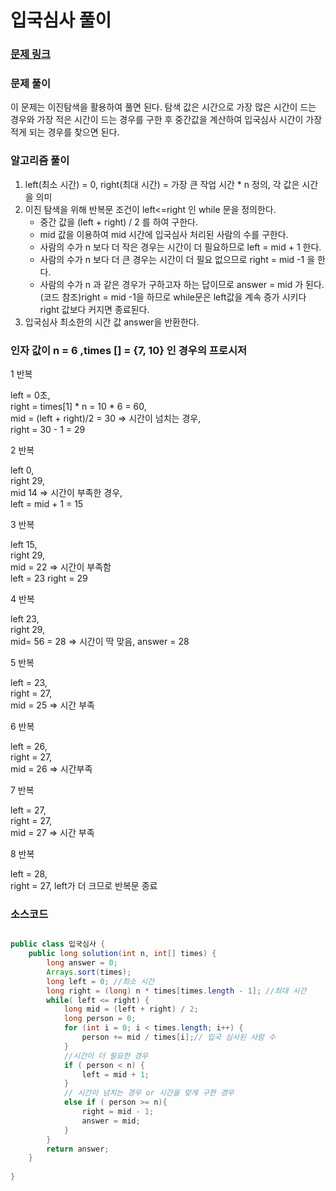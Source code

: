 # 입국심사 풀이

### [문제 링크](https://school.programmers.co.kr/learn/courses/30/lessons/43238)

### 문제 풀이
이 문제는 이진탐색을 활용하여 풀면 된다. 탐색 값은 시간으로 가장 많은 시간이 드는 경우와 가장 적은 시간이 드는 경우를 구한 후 중간값을 계산하여
입국심사 시간이 가장 적게 되는 경우를 찾으면 된다.
### 알고리즘 풀이
1. left(최소 시간) = 0, right(최대 시간) = 가장 큰 작업 시간 * n 정의, 각 값은 시간을 의미 
2. 이진 탐색을 위해 반복문 조건이 left<=right 인 while 문을 정의한다.
   +   중간 값을 (left + right) / 2 를 하여 구한다.
   +   mid 값을 이용하여 mid 시간에 입국심사 처리된 사람의 수를 구한다.
   +   사람의 수가 n 보다 더 작은 경우는 시간이 더 필요하므로 left = mid + 1 한다.
   +   사람의 수가 n 보다 더 큰 경우는 시간이 더 필요 없으므로 right = mid -1 을 한다.
   +   사람의 수가 n 과 같은 경우가 구하고자 하는 답이므로 answer = mid 가 된다. </br>
       (코드 참조)right = mid -1을 하므로 while문은 left값을 계속 증가 시키다 right 값보다 커지면 종료된다.
3. 입국심사 최소한의 시간 값 answer을 반환한다.

### 인자 값이 n = 6 ,times [] = {7, 10} 인 경우의 프로시저
1 반복

left = 0초, </br>
right = times[1] * n = 10 * 6 = 60, </br>
mid = (left + right)/2 = 30  => 시간이 넘치는 경우, </br>
right = 30 - 1 = 29

2 반복

left 0, </br>
right 29, </br>
mid 14 => 시간이 부족한 경우, </br>
left = mid + 1 = 15

3 반복

left 15, </br>
right 29, </br>
mid = 22 => 시간이 부족함</br>
left = 23 right = 29

4 반복

left 23, </br>
right 29, </br>
mid= 56 = 28 => 시간이 딱 맞음, answer = 28

5 반복

left = 23, </br>
right = 27, </br>
mid = 25 => 시간 부족

6 반복

left = 26, </br>
right = 27, </br>
mid = 26 => 시간부족

7 반복

left = 27, </br>
right = 27, </br>
mid = 27 => 시간 부족


8 반복

left = 28, </br>
right = 27, left가 더 크므로 반복문 종료


### 소스코드
```java

public class 입국심사 {
    public long solution(int n, int[] times) {
        long answer = 0;
        Arrays.sort(times);
        long left = 0; //최소 시간
        long right = (long) n * times[times.length - 1]; //최대 시간
        while( left <= right) {
            long mid = (left + right) / 2;
            long person = 0;
            for (int i = 0; i < times.length; i++) {
                person += mid / times[i];// 입국 심사된 사람 수
            }
            //시간이 더 필요한 경우
            if ( person < n) {
                left = mid + 1;
            }
            // 시간이 넘치는 경우 or 시간을 맞게 구한 경우
            else if ( person >= n){
                right = mid - 1;
                answer = mid;
            }
        }
        return answer;
    }
    
}

```